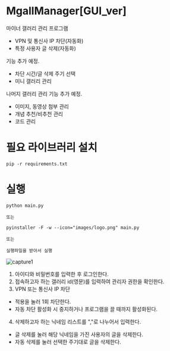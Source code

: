 # MgallManager[GUI_ver]

마이너 갤러리 관리 프로그램

-  VPN 및 통신사 IP 차단(자동화)
-  특정 사용자 글 삭제(자동화)

기능 추가 예정.

- 차단 시간/글 삭제 주기 선택
- 미니 갤러리 관리

나머지 갤러리 관리 기능 추가 예정.

- 이미지, 동영상 첨부 관리
- 개념 추천/비추천 관리
- 코드 관리

# 필요 라이브러리 설치
```
pip -r requirements.txt
```

# 실행
```
python main.py

또는

pyinstaller -F -w --icon="images/logo.png" main.py

또는

실행파일을 받아서 실행

```

![capture1](https://user-images.githubusercontent.com/65398406/147037070-ce24511d-381a-4a17-b41c-ecc03c20b4c1.png)

1. 아이디와 비밀번호를 입력한 후 로그인한다.
2. 접속하고자 하는 갤러리 id(영문)를 입력하여 관리자 권한을 확인한다.
3. VPN 또는 통신사 IP 차단
- 적용을 눌러 1회 차단한다.
- 자동 차단 활성화 시 중지하거나 프로그램을 끌 때까지 활성화된다.
4. 삭제하고자 하는 닉네임 리스트를 ","로 나누어서 입력한다.
- 글 삭제를 눌러 해당 닉네임을 가진 사용자의 글을 삭제한다.
-  자동 삭제를 눌러 선택한 주기대로 글을 삭제한다.
